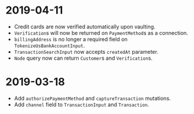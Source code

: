 # 2019-04-11

* Credit cards are now verified automatically upon vaulting.
* `Verification`s will now be returned on `PaymentMethod`s as a connection.
* `billingAddress` is no longer a required field on `TokenizeUsBankAccountInput`.
* `TransactionSearchInput` now accepts `createdAt` parameter.
* `Node` query now can return `Customer`s and `Verification`s.

# 2019-03-18

* Add `authorizePaymentMethod` and `captureTransaction` mutations.
* Add `channel` field to `TransactionInput` and `Transaction`.
